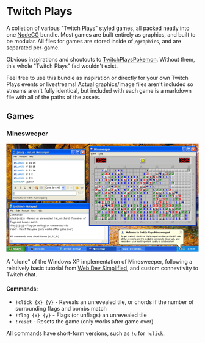 # Twitch Plays

A colletion of various "Twitch Plays" styled games, all packed neatly into one [NodeCG](https://nodecg.dev) bundle. Most games are built entirely as graphics, and built to be modular. All files for games are stored inside of `/graphics`, and are separated per-game.

Obvious inspirations and shoutouts to [TwitchPlaysPokemon](https://www.twitch.tv/twitchplayspokemon). Without them, this whole "Twitch Plays" fad wouldn't exist.

Feel free to use this bundle as inspiration or directly for your own Twitch Plays events or livestreams! Actual graphics/image files aren't included so streams aren't fully identical, but included with each game is a markdown file with all of the paths of the assets.

## Games

### Minesweeper

![Screenshot of Twitch Plays Minesweeper](docs/minesweeper.png)

A "clone" of the Windows XP implementation of Minesweeper, following a relatively basic tutorial from [Web Dev Simplified](https://www.youtube.com/watch?v=kBMnD_aElCQ), and custom connevtivity to Twitch chat.

#### Commands:
- `!click {x} {y}` - Reveals an unrevealed tile, or chords if the number of surrounding flags and bombs match
- `!flag {x} {y}` - Flags (or unflags) an unrevealed tile
- `!reset` - Resets the game (only works after game over)

All commands have short-form versions, such as `!c` for `!click`.